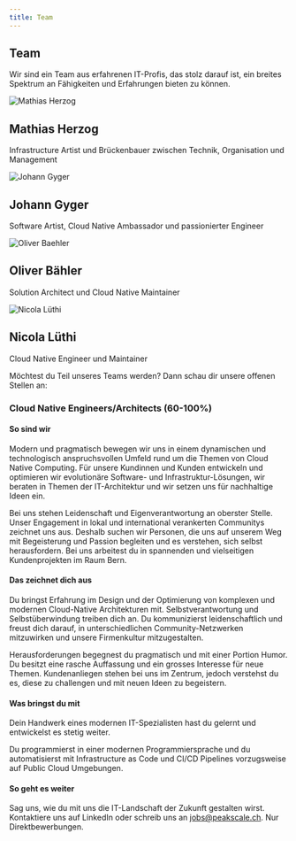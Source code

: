 ```yaml
---
title: Team
---
```


## Team

Wir sind ein Team aus erfahrenen IT-Profis, das stolz darauf ist, ein breites Spektrum an Fähigkeiten und Erfahrungen
bieten zu können.

<div class="row">
    <div class="article col col-3 col-d-3 col-t-4">
      <div class="article__inner">
        <div class="article__head">
          <div class="sqr_border"><div class="sqr">
            <img alt="Mathias Herzog" src="/images/team/mathiasherzog.jpg">
          </div></div>
        </div>
        <div class="article__content">
          <h2 class="article__title">Mathias Herzog &nbsp <a class="scl" href="https://www.linkedin.com/in/mathias-herzog-888a6788/">
            <i class="ion ion-logo-linkedin" style="color: #0580c4;"></i>
          </a></h2>
          <p class="article__excerpt">Infrastructure Artist und Brückenbauer zwischen Technik, Organisation und Management</p>
        </div>
      </div>
    </div>
    <div class="article col col-3 col-d-3 col-t-4">
      <div class="article__inner">
        <div class="article__head">
          <div class="sqr_border"><div class="sqr">
            <img alt="Johann Gyger" src="/images/team/johanngyger.jpg">
          </div></div>
        </div>
        <div class="article__content">
          <h2 class="article__title">Johann Gyger &nbsp <a class="scl" href="https://www.linkedin.com/in/johanngyger/">
            <i class="ion ion-logo-linkedin" style="color: #0580c4;"></i></a>
          </h2>
          <p class="article__excerpt">Software Artist, Cloud Native Ambassador und passionierter Engineer</p>
        </div>
      </div>
    </div>
    <div class="article col col-3 col-d-3 col-t-4">
      <div class="article__inner">
        <div class="article__head">
          <div class="sqr_border"><div class="sqr">
            <img alt="Oliver Baehler" src="/images/team/oliverbaehler.jpg">
          </div></div>
        </div>
        <div class="article__content">
          <h2 class="article__title">Oliver Bähler &nbsp <a class="scl" href="https://www.linkedin.com/in/oliver-b%C3%A4hler-8b182b175/">
            <i class="ion ion-logo-linkedin" style="color: #0580c4;"></i></a>
          </h2>
          <p class="article__excerpt">Solution Architect und Cloud Native Maintainer</p>
        </div>
      </div>
    </div>
    <div class="article col col-3 col-d-3 col-t-4">
      <div class="article__inner">
        <div class="article__head">
          <div class="sqr_border"><div class="sqr">
            <img alt="Nicola Lüthi" src="/images/team/nicolaluethi.jpeg">
          </div></div>
        </div>
        <div class="article__content">
          <h2 class="article__title">Nicola Lüthi &nbsp <a class="scl" href="https://www.linkedin.com/in/nicola-l%C3%BCthi-895045252/>
            <i class="ion ion-logo-linkedin" style="color: #0580c4;"></i></a>
          </h2>
          <p class="article__excerpt">Cloud Native Engineer und Maintainer</p>
        </div>
      </div>
    </div>
</div>

Möchtest du Teil unseres Teams werden? Dann schau dir unsere offenen Stellen an:

### Cloud Native Engineers/Architects (60-100%)

#### So sind wir

Modern und pragmatisch bewegen wir uns in einem dynamischen und technologisch anspruchsvollen Umfeld rund um die Themen
von Cloud Native Computing. Für unsere Kundinnen und Kunden entwickeln und optimieren wir evolutionäre Software- und
Infrastruktur-Lösungen, wir beraten in Themen der IT-Architektur und wir setzen uns für nachhaltige Ideen ein.

Bei uns stehen Leidenschaft und Eigenverantwortung an oberster Stelle. Unser Engagement in lokal und international
verankerten Communitys zeichnet uns aus. Deshalb suchen wir Personen, die uns auf unserem Weg mit Begeisterung und
Passion begleiten und es verstehen, sich selbst herausfordern. Bei uns arbeitest du in spannenden und vielseitigen
Kundenprojekten im Raum Bern.

#### Das zeichnet dich aus

Du bringst Erfahrung im Design und der Optimierung von komplexen und modernen Cloud-Native Architekturen mit.
Selbstverantwortung und Selbstüberwindung treiben dich an. Du kommunizierst leidenschaftlich und freust dich darauf, in
unterschiedlichen Community-Netzwerken mitzuwirken und unsere Firmenkultur mitzugestalten.

Herausforderungen begegnest du pragmatisch und mit einer Portion Humor. Du besitzt eine rasche Auffassung und ein
grosses Interesse für neue Themen. Kundenanliegen stehen bei uns im Zentrum, jedoch verstehst du es, diese zu challengen
und mit neuen Ideen zu begeistern.

#### Was bringst du mit

Dein Handwerk eines modernen IT-Spezialisten hast du gelernt und entwickelst es stetig weiter.

Du programmierst in einer modernen Programmiersprache und du automatisierst mit Infrastructure as Code und CI/CD
Pipelines vorzugsweise auf Public Cloud Umgebungen.

#### So geht es weiter

Sag uns, wie du mit uns die IT-Landschaft der Zukunft gestalten wirst. Kontaktiere uns auf LinkedIn oder schreib uns an
jobs@peakscale.ch. Nur Direktbewerbungen.
